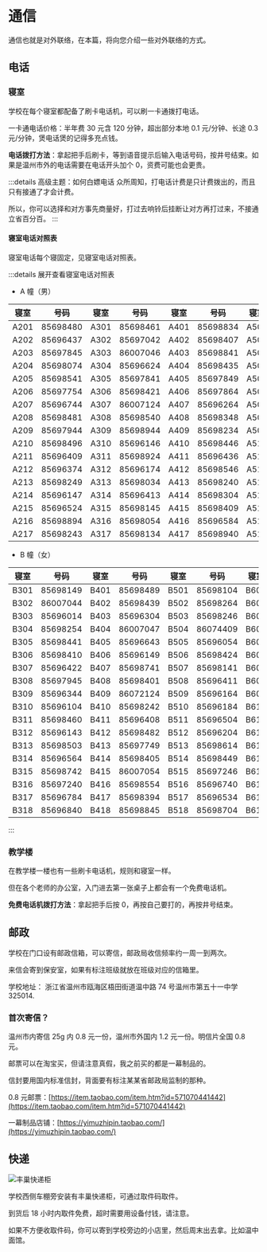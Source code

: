 # 通信

通信也就是对外联络，在本篇，将向您介绍一些对外联络的方式。

## 电话

### 寝室

学校在每个寝室都配备了刷卡电话机，可以刷一卡通拨打电话。

一卡通电话价格：半年费 30 元含 120 分钟，超出部分本地 0.1 元/分钟、长途 0.3 元/分钟，煲电话煲的记得多充点钱。

**电话拨打方法**：拿起把手后刷卡，等到语音提示后输入电话号码，按井号结束。如果是温州市外的电话需要在电话开头加个 0，资费可能也会更贵。

:::details 高级主题：如何白嫖电话
众所周知，打电话计费是只计费拨出的，而且只有接通了才会计费。

所以，你可以选择和对方事先商量好，打过去响铃后挂断让对方再打过来，不接通立省百分百。
:::

#### 寝室电话对照表

寝室电话每个寝固定，见寝室电话对照表。

:::details 展开查看寝室电话对照表

- A 幢（男）

| 寝室 | 号码     | 寝室 | 号码     | 寝室 | 号码     | 寝室 | 号码     | 寝室 | 号码     | 寝室 | 号码     |
| ---- | -------- | ---- | -------- | ---- | -------- | ---- | -------- | ---- | -------- | ---- | -------- |
| A201 | 85698480 | A301 | 85698461 | A401 | 85698834 | A501 | 85698324 | A601 | 85698964 | A701 | 85698420 |
| A202 | 85696437 | A302 | 85697042 | A402 | 85698407 | A502 | 86007014 | A602 | 85698143 | A702 | 85698417 |
| A203 | 85697845 | A303 | 86007046 | A403 | 85698841 | A503 | 85696394 | A603 | 85696421 | A703 | 85696934 |
| A204 | 85698074 | A304 | 85696624 | A404 | 85698435 | A504 | 85698351 | A604 | 85696449 | A704 | 85696034 |
| A205 | 85698541 | A305 | 85697841 | A405 | 85697849 | A505 | 85696430 | A605 | 86071402 | A705 | 85698004 |
| A206 | 85697754 | A306 | 85698421 | A406 | 85697864 | A506 | 85698174 | A606 | 85698546 | A706 | 85696242 |
| A207 | 85696744 | A307 | 86007124 | A407 | 85696264 | A507 | 85698584 | A607 | 85698364 | A707 | 85698534 |
| A208 | 85698481 | A308 | 85698540 | A408 | 85698348 | A508 | 85696074 | A608 | 85698490 | A708 | 85696294 |
| A209 | 85697944 | A309 | 85698944 | A409 | 85698234 | A509 | 85697436 | A609 | 85698438 | A709 | 85698754 |
| A210 | 85698496 | A310 | 85696146 | A410 | 85698446 | A510 | 85698411 | A610 | 85696874 | A710 | 85698419 |
| A211 | 85696409 | A311 | 85698924 | A411 | 85696436 | A511 | 85698041 | A611 | 85696745 | A711 | 85697134 |
| A212 | 85696374 | A312 | 85696174 | A412 | 85698546 | A512 | 85698437 | A612 | 85696340 | A712 | 85697034 |
| A213 | 85698249 | A313 | 85698034 | A413 | 85698240 | A513 | 85696364 | A613 | 85697045 | A713 | 85696384 |
| A214 | 85696147 | A314 | 85696413 | A414 | 85698304 | A514 | 85698084 | A614 | 85698416 | A714 | 85697745 |
| A215 | 85696524 | A315 | 85698145 | A415 | 85698409 | A515 | 85698426 | A615 | 86007074 | A715 | 86007042 |
| A216 | 85698894 | A316 | 85698054 | A416 | 85696584 | A516 | 85697420 | A616 | 85698241 | A716 | 85698547 |
| A217 | 85698243 | A317 | 85698134 | A417 | 85698940 | A517 | 85698504 | A617 | 85696341 | A717 | 85698124 |

- B 幢（女）

| 寝室 | 号码     | 寝室 | 号码     | 寝室 | 号码     | 寝室 | 号码     | 寝室 | 号码     |
| ---- | -------- | ---- | -------- | ---- | -------- | ---- | -------- | ---- | -------- |
| B301 | 85698149 | B401 | 85698489 | B501 | 85698104 | B601 | 85698049 | B701 | 85696224 |
| B302 | 86007044 | B402 | 85698439 | B502 | 85698264 | B602 | 85698943 | B702 | 85697544 |
| B303 | 85696014 | B403 | 85696304 | B503 | 85698246 | B603 | 85698413 | B703 | 85698094 |
| B304 | 85698254 | B404 | 86007047 | B504 | 86074409 | B604 | 85696455 | B704 | 85698804 |
| B305 | 85698441 | B405 | 85696643 | B505 | 85696054 | B605 | 85696084 | B705 | 85698274 |
| B306 | 85698410 | B406 | 85696149 | B506 | 85698424 | B606 | 85696446 | B706 | 85698442 |
| B307 | 85696422 | B407 | 85698741 | B507 | 85698141 | B607 | 85698354 | B707 | 85696473 |
| B308 | 85697945 | B408 | 85698401 | B508 | 85696411 | B608 | 85698842 | B708 | 85698544 |
| B309 | 85696344 | B409 | 86072124 | B509 | 85696164 | B609 | 85696423 | B709 | 85698429 |
| B310 | 85696104 | B410 | 85698242 | B510 | 85696184 | B610 | 85698463 | B710 | 85698184 |
| B311 | 85698460 | B411 | 85696408 | B511 | 85696504 | B611 | 85696141 | B711 | 85699845 |
| B312 | 85696143 | B412 | 85698482 | B512 | 85696204 | B612 | 85696943 | B712 | 85696467 |
| B313 | 85698503 | B413 | 85697749 | B513 | 85698614 | B613 | 85698743 | B713 | 85698433 |
| B314 | 85696564 | B414 | 85698405 | B514 | 85698449 | B614 | 85697649 | B714 | 85697844 |
| B315 | 85698742 | B415 | 86007054 | B515 | 85697246 | B615 | 85698422 | B715 | 85698284 |
| B316 | 85697240 | B416 | 85698554 | B516 | 85696740 | B616 | 85698402 | B716 | 85698747 |
| B317 | 85696784 | B417 | 85698394 | B517 | 85696534 | B617 | 85696342 | B717 | 85696717 |
| B318 | 85696840 | B418 | 85698845 | B518 | 85698704 | B618 | 85696934 | B718 | 85698436 |

:::

### 教学楼

在教学楼一楼也有一些刷卡电话机，规则和寝室一样。

但在各个老师的办公室，入门进去第一张桌子上都会有一个免费电话机。

**免费电话机拨打方法**：拿起把手后按 0，再按自己要打的，再按井号结束。

## 邮政

学校在门口设有邮政信箱，可以寄信，邮政局收信频率约一周一到两次。

来信会寄到保安室，如果有标注班级就放在班级对应的信箱里。

学校地址： 浙江省温州市瓯海区梧田街道温中路 74 号温州市第五十一中学 325014.

### 首次寄信？

温州市内寄信 25g 内 0.8 元一份，温州市外国内 1.2 元一份。明信片全国 0.8 元。

邮票可以在淘宝买，但请注意真假，我之前买的都是一幕制品的。

信封要用国内标准信封，背面要有标注某某省邮政局监制的那种。

0.8 元邮票：[https://item.taobao.com/item.htm?id=571070441442](https://item.taobao.com/item.htm?id=571070441442)

一幕制品店铺：[https://yimuzhipin.taobao.com/](https://yimuzhipin.taobao.com/)

## 快递

![丰巢快递柜](https://static.wd-ljt.com/ray-51-images-new/丰巢快递柜.jpg?x-oss-process=image/resize,h_1080)

学校西侧车棚旁安装有丰巢快递柜，可通过取件码取件。

到货后 18 小时内取件免费，超时需要用设备付钱，请注意。

如果不方便收取件码，你可以寄到学校旁边的小店里，然后周末出去拿。比如温中面馆。
